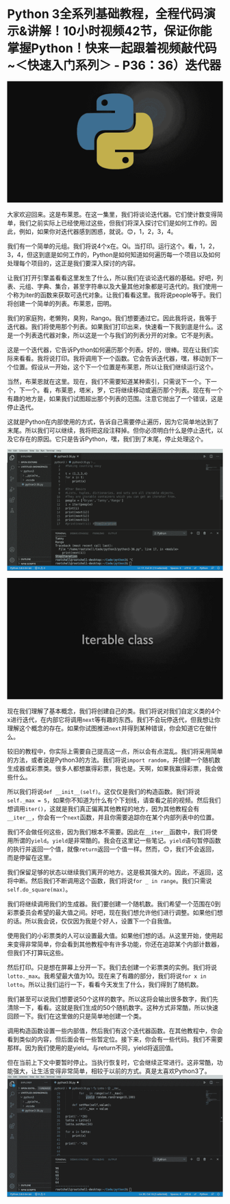 # Python 3全系列基础教程，全程代码演示&讲解！10小时视频42节，保证你能掌握Python！快来一起跟着视频敲代码~＜快速入门系列＞ - P36：36）迭代器 

![](img/f2e780b69e031634fbfadb8557d184c4_0.png)

大家欢迎回来。这是布莱恩。在这一集里，我们将谈论迭代器。它们使计数变得简单，我们之前实际上已经使用过这些，但我们将深入探讨它们是如何工作的。因此，例如，如果你对迭代器感到困惑，就说。😊，1，2，3，4。

我们有一个简单的元组。我们将说4个x在。Qi。当打印。运行这个。看，1，2，3，4，但这到底是如何工作的，Python是如何知道如何遍历每一个项目以及如何处理每个项目的，这正是我们要深入探讨的内容。

让我们打开引擎盖看看这里发生了什么，所以我们在谈论迭代器的基础。好吧，列表、元组、字典、集合，甚至字符串以及大量其他对象都是可迭代的。我们使用一个称为iter的函数来获取可迭代对象。让我们看看这里。我将说people等于。我们将创建一个简单的列表。布莱恩，田明。

我们的家庭狗，老懒狗，臭狗，Rango。我们想要通过它。因此我将说，我等于迭代器。我们将使用那个列表。如果我们打印出来，快速看一下我到底是什么。这是一个列表迭代器对象，所以这是一个与我们的列表分开的对象。它不是列表。

这是一个迭代器，它告诉Python如何遍历那个列表。好的，很棒。现在让我们实际来看看。我将说打印。我将调用下一个函数。它会告诉迭代器，嘿，移动到下一个位置。假设从一开始，这个下一个位置是布莱恩，所以让我们继续运行这个。

当然，布莱恩就在这里。现在，我们不需要知道某种索引，只需说下一个。下一个，下一个。看，布莱恩，塔米，罗，它将继续移动或遍历那个列表。现在有一个有趣的地方是，如果我们试图超出那个列表的范围。注意它抛出了一个错误，这是停止迭代。

这就是Python在内部使用的方式，告诉自己需要停止遍历，因为它简单地达到了末尾。所以我们可以继续，我将把这段注释掉。但你必须明白什么是停止迭代，以及它存在的原因。它只是告诉Python，嘿，我们到了末尾，停止处理这个。

![](img/f2e780b69e031634fbfadb8557d184c4_2.png)

![](img/f2e780b69e031634fbfadb8557d184c4_3.png)

现在我们理解了基本概念，我们将创建自己的类。我们将说对我们自定义类的4个x进行迭代，在内部它将调用`next`等有趣的东西。我们不会玩停迭代，但我想让你理解这个概念的存在。如果你试图推进`next`并得到某种错误，你会知道它在做什么。

较旧的教程中，你实际上需要自己提高这一点，所以会有点混乱。我们将采用简单的方法，或者说是Python3的方法。我们将说`import random`，并创建一个随机数生成器或彩票类。很多人都想赢得彩票，我也是。天啊，如果我赢得彩票，我会做些什么。

所以我们将说`def __init__(self)`。这仅仅是我们的构造函数。我们将说`self._max = 5`，如果你不知道为什么有个下划线，请查看之前的视频。然后我们想调用`iter()`，这就是我们真正偏离其他教程的地方，因为其他教程会有`__iter__`，你会有一个`next`函数，并且你需要追踪你在某个内部列表中的位置。

我们不会做任何这些，因为我们根本不需要。因此在`__iter__`函数中，我们将使用所谓的`yield`。`yield`是非常酷的。我会在这里记一些笔记。`yield`语句暂停函数的执行并返回一个值，就像`return`返回一个值一样。然而，😊，我们不会返回，而是停留在这里。

我们保留足够的状态以继续我们离开的地方。这是极其强大的。因此，不返回，这将中断。然后我们不断调用这个函数，我们将说`for _ in range`。我们只需说`self.do_square(max)`。

我们将继续调用我们的生成器。我们要创建一个随机数。我们希望一个范围在0到彩票委员会希望的最大值之间。好吧，现在我们想允许他们进行调整。如果他们想的话。所以我会说，仅仅因为我是个好人，设置下一个自我值。

使用我们的小彩票类的人可以设置最大值。如果他们想的话。从这里开始，使用起来变得非常简单，你会看到其他教程中有许多功能，你还在追踪某个内部计数器，但我们不打算玩这些。

然后打印。只是想在屏幕上分开一下。我们去创建一个彩票类的实例。我们将说`lotto._max`。我希望最大值为10。现在来了有趣的部分，我们将说`for x in lotto`。所以让我们运行一下，看看今天发生了什么，我们得到了随机数。

我们甚至可以说我们想要说50个这样的数字。所以这将会输出很多数字，我们先清除一下，看看。这就是我们生成的50个随机数字。这种方式非常酷，所以快速回顾一下。我们在这里做的只是简单地创建一个类。

调用构造函数设置一些内部值，然后我们有这个迭代器函数。在其他教程中，你会看到类似的内容，但后面会有一些暂定位。接下来，你会有一些代码。我们不需要那样。因为我们使用的是yield。与return不同，yield将返回值。

但在当前上下文中要暂时停止。当执行恢复时，它会继续正常进行。这非常酷，功能强大，让生活变得非常简单，相较于以前的方式。真是太喜欢Python3了。![](img/f2e780b69e031634fbfadb8557d184c4_5.png)
